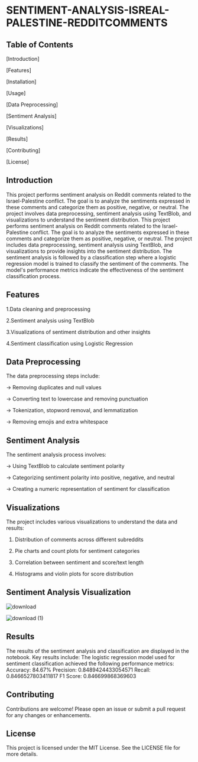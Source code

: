 # SENTIMENT-ANALYSIS-ISREAL-PALESTINE-REDDITCOMMENTS

## Table of Contents
[Introduction]

[Features]

[Installation]

[Usage]

[Data Preprocessing]

[Sentiment Analysis]

[Visualizations]

[Results]

[Contributing]

[License]


## Introduction
This project performs sentiment analysis on Reddit comments related to the Israel-Palestine conflict. The goal is to analyze the sentiments expressed in these comments and categorize them as positive, negative, or neutral. The project involves data preprocessing, sentiment analysis using TextBlob, and visualizations to understand the sentiment distribution.
This project performs sentiment analysis on Reddit comments related to the Israel-Palestine conflict. The goal is to analyze the sentiments expressed in these comments and categorize them as positive, negative, or neutral. The project includes data preprocessing, sentiment analysis using TextBlob, and visualizations to provide insights into the sentiment distribution.
The sentiment analysis is followed by a classification step where a logistic regression model is trained to classify the sentiment of the comments. The model's performance metrics indicate the effectiveness of the sentiment classification process.

## Features
1.Data cleaning and preprocessing

2.Sentiment analysis using TextBlob

3.Visualizations of sentiment distribution and other insights

4.Sentiment classification using Logistic Regression

## Data Preprocessing
The data preprocessing steps include:

  -> Removing duplicates and null values
  
  -> Converting text to lowercase and removing punctuation
  
  -> Tokenization, stopword removal, and lemmatization
  
  -> Removing emojis and extra whitespace
  
## Sentiment Analysis
The sentiment analysis process involves:

  -> Using TextBlob to calculate sentiment polarity
  
  -> Categorizing sentiment polarity into positive, negative, and neutral
  
  -> Creating a numeric representation of sentiment for classification

  
## Visualizations
The project includes various visualizations to understand the data and results:

  1. Distribution of comments across different subreddits
  
  2. Pie charts and count plots for sentiment categories
  
  3. Correlation between sentiment and score/text length
  
  4. Histograms and violin plots for score distribution

## Sentiment Analysis Visualization


![download](https://github.com/user-attachments/assets/e7bda7d4-bc05-4635-a918-14f38c466b20)

![download (1)](https://github.com/user-attachments/assets/f1df9719-ea95-4ec7-965c-0cf75e29277c)

## Results
The results of the sentiment analysis and classification are displayed in the notebook. Key results include:
The logistic regression model used for sentiment classification achieved the following performance metrics:
Accuracy: 84.67%
Precision: 0.8489424433054571
Recall: 0.8466527803411817
F1 Score: 0.846699868369603

## Contributing
Contributions are welcome! Please open an issue or submit a pull request for any changes or enhancements.

## License
This project is licensed under the MIT License. See the LICENSE file for more details.

